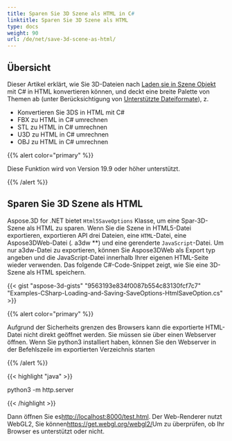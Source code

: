 ```yaml
---
title: Sparen Sie 3D Szene als HTML in C#
linktitle: Sparen Sie 3D Szene als HTML
type: docs
weight: 90
url: /de/net/save-3d-scene-as-html/
---
```

##  **Übersicht**

Dieser Artikel erklärt, wie Sie 3D-Dateien nach [Laden sie in Szene Objekt](https://docs.aspose.com/3d/net/create-and-read-an-existing-3d-scene/) mit C# in HTML konvertieren können, und deckt eine breite Palette von Themen ab (unter Berücksichtigung von [Unterstützte Dateiformate](https://docs.aspose.com/3d/net/supported-file-formats/)), z.

- Konvertieren Sie 3DS in HTML mit C#
- FBX zu HTML in C# umrechnen
- STL zu HTML in C# umrechnen
- U3D zu HTML in C# umrechnen
- OBJ zu HTML in C# umrechnen


{{% alert color="primary" %}} 

Diese Funktion wird von Version 19.9 oder höher unterstützt.

{{% /alert %}} 
##  **Sparen Sie 3D Szene als HTML**
Aspose.3D for .NET bietet `Html5SaveOptions` Klasse, um eine Spar-3D-Szene als HTML zu sparen. Wenn Sie die Szene in HTML5-Datei exportieren, exportieren API drei Dateien, eine `HTML`-Datei, eine Aspose3DWeb-Datei (*.* a3dw **) und eine gerenderte `JavaScript`-Datei. Um nur a3dw-Datei zu exportieren, können Sie Aspose3DWeb als Export typ angeben und die JavaScript-Datei innerhalb Ihrer eigenen HTML-Seite wieder verwenden. Das folgende C#-Code-Snippet zeigt, wie Sie eine 3D-Szene als HTML speichern.



{{< gist "aspose-3d-gists" "9563193e834f0087b554c83130fcf7c7" "Examples-CSharp-Loading-and-Saving-SaveOptions-HtmlSaveOption.cs" >}}

{{% alert color="primary" %}} 

Aufgrund der Sicherheits grenzen des Browsers kann die exportierte HTML-Datei nicht direkt geöffnet werden. Sie müssen sie über einen Webserver öffnen. Wenn Sie python3 installiert haben, können Sie den Webserver in der Befehlszeile im exportierten Verzeichnis starten

{{% /alert %}} 

{{< highlight "java" >}}

 python3 -m http.server

{{< /highlight >}}

Dann öffnen Sie es<http://localhost:8000/test.html>. Der Web-Renderer nutzt WebGL2, Sie können<https://get.webgl.org/webgl2/>Um zu überprüfen, ob Ihr Browser es unterstützt oder nicht.


